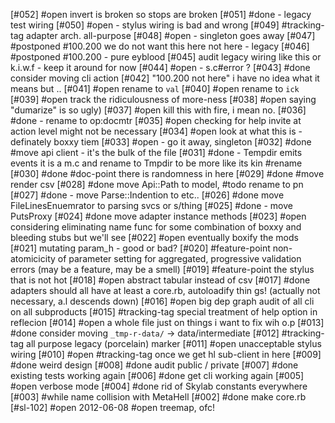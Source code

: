 [#052] #open invert is broken so stops are broken
[#051]       #done - legacy test wiring
[#050] #open - stylus wiring is bad and wrong
[#049]       #tracking-tag adapter arch. all-purpose
[#048] #open - singleton goes away
[#047]       #postponed #100.200 we do not want this here not here - legacy
[#046]       #postponed #100.200 - pure eyblood
[#045]       audit legacy wiring like this or k.i.w.f - keep it around for now
[#044] #open - s.c#error ?
[#043]       #done consider moving cli action
[#042]       "100.200 not here" i have no idea what it means but ..
[#041] #open rename to `val`
[#040] #open rename to `ick`
[#039] #open track the ridiculousness of more-ness
[#038] #open saying "dumarize" is so ugly)
[#037] #open kill this with fire, i mean no.
[#036]       #done - rename to op:docmtr
[#035] #open checking for help invite at action level might not be necessary
[#034] #open look at what this is - definately boxxy tiem
[#033] #open - go it away, singleton
[#032]       #done #move api client - it's the bulk of the file
[#031]       #done - Tempdir emits events it is a m.c and rename to Tmpdir to be
             more like its kin #rename
[#030]       #done #doc-point there is randomness in here
[#029]       #done #move render csv
[#028]       #done move Api::Path to model, #todo rename to pn
[#027]       #done - move Parse::Indention to etc..
[#026]       #done move FileLinesEnuemrator to parsing svcs or s/thing
[#025]       #done - move PutsProxy
[#024]       #done move adapter instance methods
[#023] #open considering eliminating name func for some combination of boxxy and
             bleeding stubs but we'll see
[#022] #open eventually boxify the mods
[#021]       mutating param_h - good or bad?
[#020]       #feature-point non-atomicicity of parameter setting for aggregated,
             progressive validation errors (may be a feature, may be a smell)
[#019]       #feature-point the stylus that is not hot
[#018] #open abstract tabular instead of csv
[#017]       #done adapters should all have at least a core.rb, autoloadify thin
             gs! (actually not necessary, a.l descends down)
[#016] #open big dep graph audit of all cli on all subproducts
[#015]       #tracking-tag special treatment of help option in reflecion
[#014] #open a whole file just on things i want to fix wih o.p
[#013]       #done consider moving `_tmp-r-data/` -> data/intermediate
[#012]       #tracking-tag all purpose legacy (porcelain) marker
[#011] #open unacceptable stylus wiring
[#010] #open #tracking-tag once we get hl sub-client in here
[#009]       #done weird design
[#008]       #done audit public / private
[#007]       #done existing tests working again
[#006]       #done get cli working again
[#005] #open verbose mode
[#004]       #done rid of Skylab constants everywhere
[#003]       #while name collision with MetaHell
[#002]       #done make core.rb
[#sl-102] #open 2012-06-08 #open treemap, ofc!
